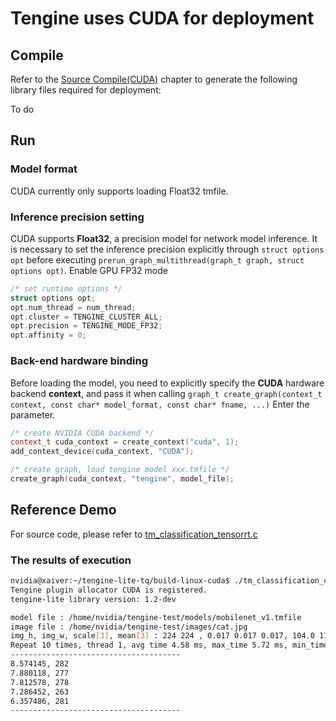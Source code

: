 # Tengine uses CUDA for deployment

## Compile

Refer to the [Source Compile(CUDA)](../source_compile/compile_cuda.md) chapter to generate the following library files required for deployment:

To do

## Run

### Model format

CUDA currently only supports loading Float32 tmfile.

### Inference precision setting

CUDA supports **Float32**, a precision model for network model inference. It is necessary to  set the inference precision explicitly through `struct options opt` before executing `prerun_graph_multithread(graph_t graph, struct options opt)`.
Enable GPU FP32 mode

```c++
/* set runtime options */
struct options opt;
opt.num_thread = num_thread;
opt.cluster = TENGINE_CLUSTER_ALL;
opt.precision = TENGINE_MODE_FP32;
opt.affinity = 0;
```

### Back-end hardware binding

Before loading the model, you need to explicitly specify the **CUDA** hardware backend **context**, and pass it when calling `graph_t create_graph(context_t context, const char* model_format, const char* fname, ...)` Enter the parameter.

```c++
/* create NVIDIA CUDA backend */
context_t cuda_context = create_context("cuda", 1);
add_context_device(cuda_context, "CUDA");

/* create graph, load tengine model xxx.tmfile */
create_graph(cuda_context, "tengine", model_file);
```

## Reference Demo

For source code, please refer to [tm_classification_tensorrt.c](https://github.com/OAID/Tengine/blob/tengine-lite/examples/tm_classification_tensorrt.c)

### The results of execution
```bash
nvidia@xaiver:~/tengine-lite-tq/build-linux-cuda$ ./tm_classification_cuda -m mobilenet_v1.tmfile -i cat.jpg -g 224,224 -s 0.017,0.017,0.017 -w 104.007,116.669,122.679 -r 10
Tengine plugin allocator CUDA is registered.
tengine-lite library version: 1.2-dev

model file : /home/nvidia/tengine-test/models/mobilenet_v1.tmfile
image file : /home/nvidia/tengine-test/images/cat.jpg
img_h, img_w, scale[3], mean[3] : 224 224 , 0.017 0.017 0.017, 104.0 116.7 122.7
Repeat 10 times, thread 1, avg time 4.58 ms, max_time 5.72 ms, min_time 4.24 ms
--------------------------------------
8.574145, 282
7.880118, 277
7.812578, 278
7.286452, 263
6.357486, 281
--------------------------------------
```
